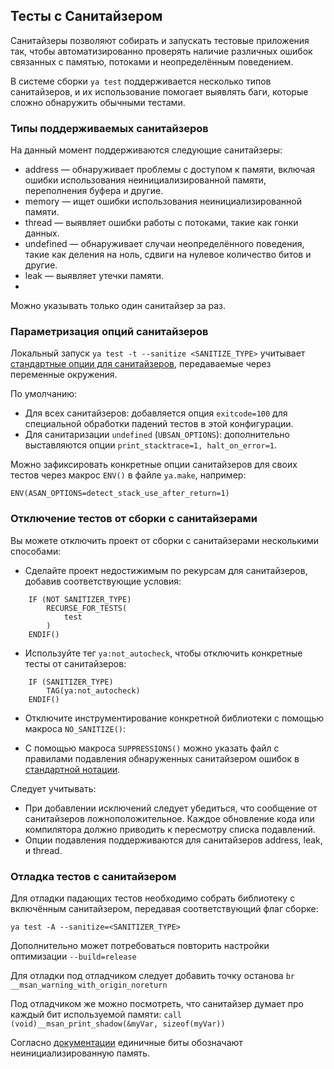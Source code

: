 ## Тесты с Санитайзером

Санитайзеры позволяют собирать и запускать тестовые приложения так, чтобы автоматизированно проверять наличие различных ошибок связанных с памятью, потоками и неопределённым поведением. 

В системе сборки `ya test` поддерживается несколько типов санитайзеров, и их использование помогает выявлять баги, которые сложно обнаружить обычными тестами.

### Типы поддерживаемых санитайзеров

На данный момент поддерживаются следующие санитайзеры:
- address — обнаруживает проблемы с доступом к памяти, включая ошибки использования неинициализированной памяти, переполнения буфера и другие.
- memory — ищет ошибки использования неинициализированной памяти.
- thread — выявляет ошибки работы с потоками, такие как гонки данных.
- undefined — обнаруживает случаи неопределённого поведения, такие как деления на ноль, сдвиги на нулевое количество битов и другие.
- leak — выявляет утечки памяти.
- 
Можно указывать только один санитайзер за раз.

### Параметризация опций санитайзеров

Локальный запуск `ya test -t --sanitize <SANITIZE_TYPE>` учитывает [стандартные опции для санитайзеров](https://github.com/google/sanitizers/wiki/SanitizerCommonFlags), передаваемые через переменные окружения. 

По умолчанию:

- Для всех санитайзеров: добавляется опция `exitcode=100` для специальной обработки падений тестов в этой конфигурации.
- Для санитаризации `undefined` (`UBSAN_OPTIONS`): дополнительно выставляются опции `print_stacktrace=1, halt_on_error=1`.

Можно зафиксировать конкретные опции санитайзеров для своих тестов через макрос `ENV()` в файле `ya.make`, например:
```
ENV(ASAN_OPTIONS=detect_stack_use_after_return=1)
```
### Отключение тестов от сборки с санитайзерами

Вы можете отключить проект от сборки с санитайзерами несколькими способами:
- Сделайте проект недостижимым по рекурсам для санитайзеров, добавив соответствующие условия:
```
    IF (NOT SANITIZER_TYPE)
        RECURSE_FOR_TESTS(
            test
        )
    ENDIF()
```
- Используйте тег `ya:not_autocheck`, чтобы отключить конкретные тесты от санитайзеров:
```
    IF (SANITIZER_TYPE)
        TAG(ya:not_autocheck)
    ENDIF()
```
- Отключите инструментирование конкретной библиотеки с помощью макроса `NO_SANITIZE()`:
  
- С помощью макроса `SUPPRESSIONS()` можно указать файл с правилами подавления обнаруженных санитайзером ошибок в [стандартной нотации](https://clang.llvm.org/docs/AddressSanitizer.html#suppressing-memory-leaks).

Следует учитывать:
  - При добавлении исключений следует убедиться, что сообщение от санитайзеров ложноположительное. Каждое обновление кода или компилятора должно приводить к пересмотру списка подавлений.
  - Опции подавления поддерживаются для санитайзеров address, leak, и thread.

### Отладка тестов с санитайзером

Для отладки падающих тестов необходимо собрать библиотеку с включённым санитайзером, передавая соответствующий флаг сборке:
```
ya test -A --sanitize=<SANITIZER_TYPE>
```
Дополнительно может потребоваться повторить настройки оптимизации `--build=release`

Для отладки под отладчиком следует добавить точку останова `br __msan_warning_with_origin_noreturn`

Под отладчиком же можно посмотреть, что санитайзер думает про каждый бит используемой памяти: 
`call (void)__msan_print_shadow(&myVar, sizeof(myVar))`

Согласно [документации](https://github.com/google/sanitizers/wiki/MemorySanitizer#interface) единичные биты обозначают неинициализированную память.
